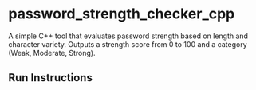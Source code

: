 # password_strength_checker_cpp
A simple C++ tool that evaluates password strength based on length and character variety.
Outputs a strength score from 0 to 100 and a category (Weak, Moderate, Strong).

## Run Instructions


